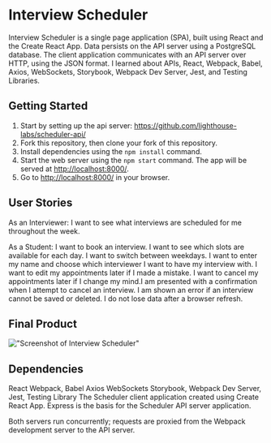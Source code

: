# Interview Scheduler

Interview Scheduler is a single page application (SPA), built using React and the Create React App. Data persists on the API server using a PostgreSQL database. The client application communicates with an API server over HTTP, using the JSON format.
I learned about APIs, React, Webpack, Babel,
Axios, WebSockets, Storybook, Webpack Dev Server, Jest, and Testing Libraries.

## Getting Started

1. Start by setting up the api server: <https://github.com/lighthouse-labs/scheduler-api/>
2. Fork this repository, then clone your fork of this repository.
3. Install dependencies using the `npm install` command.
4. Start the web server using the `npm start` command. The app will be served at <http://localhost:8000/>.
5. Go to <http://localhost:8000/> in your browser.

## User Stories

As an Interviewer:
I want to see what interviews are scheduled for me throughout the week.

As a Student:
I want to book an interview.
I want to see which slots are available for each day.
I want to switch between weekdays.
I want to enter my name and choose which interviewer I want to have my interview with.
I want to edit my appointments later if I made a mistake.
I want to cancel my appointments later if I change my mind.I am presented with a confirmation when I attempt to cancel an interview.
I am shown an error if an interview cannot be saved or deleted.
I do not lose data after a browser refresh.

## Final Product

!["Screenshot of Interview Scheduler"]()

## Dependencies

React
Webpack, Babel
Axios
WebSockets
Storybook, Webpack Dev Server, Jest, Testing Library
The Scheduler client application created using Create React App. Express is the basis for the Scheduler API server application.

Both servers run concurrently; requests are proxied from the Webpack development server to the API server.
